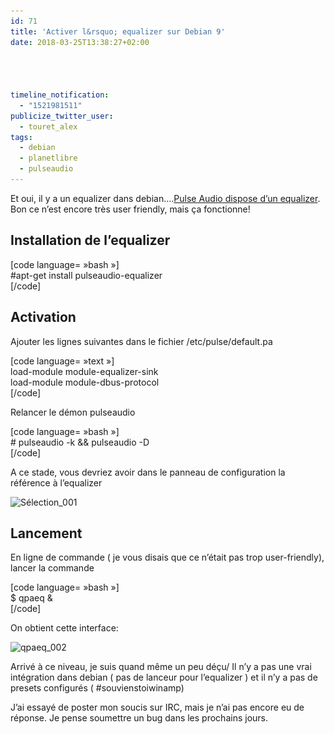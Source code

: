 ```yaml
---
id: 71
title: 'Activer l&rsquo; equalizer sur Debian 9'
date: 2018-03-25T13:38:27+02:00




timeline_notification:
  - "1521981511"
publicize_twitter_user:
  - touret_alex
tags:
  - debian
  - planetlibre
  - pulseaudio
---
```

Et oui, il y a un equalizer dans debian&#8230;.[Pulse Audio dispose d&rsquo;un equalizer](https://www.freedesktop.org/wiki/Software/PulseAudio/). Bon ce n&rsquo;est encore très user friendly, mais ça fonctionne!

## Installation de l&rsquo;equalizer

[code language= »bash »]  
#apt-get install pulseaudio-equalizer  
[/code]

## Activation

Ajouter les lignes suivantes dans le fichier /etc/pulse/default.pa

[code language= »text »]  
load-module module-equalizer-sink  
load-module module-dbus-protocol  
[/code]

Relancer le démon pulseaudio

[code language= »bash »]  
\# pulseaudio -k && pulseaudio -D  
[/code]

A ce stade, vous devriez avoir dans le panneau de configuration la référence à l&rsquo;equalizer

<img loading="lazy" class="alignnone size-full wp-image-74" src="/assets/images/2018/03/sc3a9lection_001.png" alt="Sélection_001" width="431" height="177" srcset="/assets/images/2018/03/sc3a9lection_001.png 431w, /assets/images/2018/03/sc3a9lection_001-300x123.png 300w" sizes="(max-width: 431px) 100vw, 431px" /> 

## Lancement

En ligne de commande ( je vous disais que ce n&rsquo;était pas trop user-friendly), lancer la commande

[code language= »bash »]  
$ qpaeq &  
[/code]

On obtient cette interface:

<img loading="lazy" class="alignnone size-full wp-image-75" src="/assets/images/2018/03/qpaeq_002.png" alt="qpaeq_002" width="1382" height="368" srcset="/assets/images/2018/03/qpaeq_002.png 1382w, /assets/images/2018/03/qpaeq_002-300x80.png 300w, /assets/images/2018/03/qpaeq_002-1024x273.png 1024w, /assets/images/2018/03/qpaeq_002-768x205.png 768w" sizes="(max-width: 1382px) 100vw, 1382px" /> 

Arrivé à ce niveau, je suis quand même un peu déçu/ Il n&rsquo;y a pas une vrai intégration dans debian ( pas de lanceur pour l&rsquo;equalizer ) et il n&rsquo;y a pas de presets configurés ( #souvienstoiwinamp)

J&rsquo;ai essayé de poster mon soucis sur IRC, mais je n&rsquo;ai pas encore eu de réponse. Je pense soumettre un bug dans les prochains jours.

&nbsp;